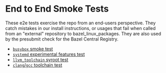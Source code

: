 # End to End Smoke Tests

These e2e tests exercise the repo from an end-users perspective. They catch
mistakes in our install instructions, or usages that fail when called from an
"external" repository to bazel_linux_packages. They are also used by the presubmit
check for the Bazel Central Registry.

- [`busybox` smoke test](smoke/README.md)
- [`systemd` experimental features test](systemd/README.md)
- [`llvm_toolchain` syroot test](llvm_toolchain/README.md)
- [`clang`/`gcc` toolchain test](toolchains/README.md)
